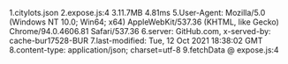 1.citylots.json
2.expose.js:4
3.11.7MB
4.81ms
5.User-Agent: Mozilla/5.0 (Windows NT 10.0; Win64; x64) AppleWebKit/537.36 (KHTML, like Gecko) Chrome/94.0.4606.81 Safari/537.36
6.server: GitHub.com, x-served-by: cache-bur17528-BUR
7.last-modified: Tue, 12 Oct 2021 18:38:02 GMT
8.content-type: application/json; charset=utf-8
9.fetchData @ expose.js:4
